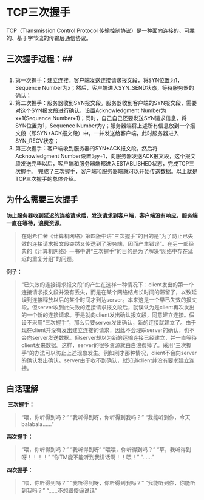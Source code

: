 # TCP三次握手
TCP（Transmission Control Protocol 传输控制协议）是一种面向连接的、可靠的、基于字节流的传输层通信协议。

## 三次握手过程：##
![]()
1. 第一次握手：建立连接。客户端发送连接请求报文段，将SYN位置为1，Sequence Number为x；然后，客户端进入SYN_SEND状态，等待服务器的确认；
2. 第二次握手：服务器收到SYN报文段。服务器收到客户端的SYN报文段，需要对这个SYN报文段进行确认，设置Acknowledgment Number为x+1(Sequence Number+1)；同时，自己自己还要发送SYN请求信息，将SYN位置为1，Sequence Number为y；服务器端将上述所有信息放到一个报文段（即SYN+ACK报文段）中，一并发送给客户端，此时服务器进入SYN_RECV状态；
3. 第三次握手：客户端收到服务器的SYN+ACK报文段。然后将Acknowledgment Number设置为y+1，向服务器发送ACK报文段，这个报文段发送完毕以后，客户端和服务器端都进入ESTABLISHED状态，完成TCP三次握手。
完成了三次握手，客户端和服务器端就可以开始传送数据。以上就是TCP三次握手的总体介绍。

## 为什么需要三次握手 ##
**防止服务器收到延迟的连接请求后，发送请求到客户端，客户端没有响应，服务端一直在等待，浪费资源**。
>在谢希仁著《计算机网络》第四版中讲“三次握手”的目的是“为了防止已失效的连接请求报文段突然又传送到了服务端，因而产生错误”。在另一部经典的《计算机网络》一书中讲“三次握手”的目的是为了解决“网络中存在延迟的重复分组”的问题。

例子：
>“已失效的连接请求报文段”的产生在这样一种情况下：client发出的第一个连接请求报文段并没有丢失，而是在某个网络结点长时间的滞留了，以致延误到连接释放以后的某个时间才到达server。本来这是一个早已失效的报文段。但server收到此失效的连接请求报文段后，就误认为是client再次发出的一个新的连接请求。于是就向client发出确认报文段，同意建立连接。假设不采用“三次握手”，那么只要server发出确认，新的连接就建立了。由于现在client并没有发出建立连接的请求，因此不会理睬server的确认，也不会向server发送数据。但server却以为新的运输连接已经建立，并一直等待client发来数据。这样，server的很多资源就白白浪费掉了。采用“三次握手”的办法可以防止上述现象发生。例如刚才那种情况，client不会向server的确认发出确认。server由于收不到确认，就知道client并没有要求建立连接。

## 白话理解 ##
![]()
**三次握手：**
> “喂，你听得到吗？”
 “我听得到呀，你听得到我吗？”
 “我能听到你，今天balabala……”

**两次握手：**
> “喂，你听得到吗？”
 “我听得到呀”
 “喂喂，你听得到吗？”
 “草，我听得到呀！！！！”
 “你TM能不能听到我讲话啊！！喂！”
 “……”

**四次握手：**
> “喂，你听得到吗？”
“我听得到呀，你听得到我吗？”
“我能听到你，你能听到我吗？”
 “……不想跟傻逼说话”
